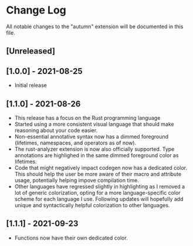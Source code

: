 # Change Log

All notable changes to the "autumn" extension will be documented in this file.

## [Unreleased]

## [1.0.0] - 2021-08-25
- Initial release

## [1.1.0] - 2021-08-26
- This release has a focus on the Rust programming language
- Started using a more consistent visual language that should make reasoning about your code easier.
- Non-essential annotative syntax now has a dimmed foreground (lifetimes, namespaces, and operators as of now).
- The rust-analyzer extension is now also officially supported. Type annotations are highlighed in the same dimmed foreground color as lifetimes.
- Code that might negatively impact codegen now has a dedicated color. This should help the user be more aware of their macro and attribute usage, potentially helping impove compilation time.
- Other languages have regressed slightly in highlighting as I removed a lot of generic colorization, opting for a more language-specific color scheme for each language I use. Following updates will hopefully add unique and syntactically helpful colorization to other languages.

## [1.1.1] - 2021-09-23
- Functions now have their own dedicated color.
